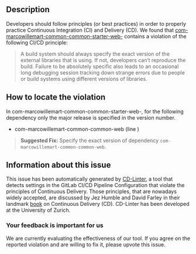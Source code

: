 
## Description
Developers should follow principles (or best practices) in order to properly practice Continuous Integration (CI) and Delivery (CD).
We found that [com-marcowillemart-common-common-starter-web-](https://gitlab.com/mwillema/common/blob/master/.gitlab-ci.yml) contains a violation of the following CI/CD principle:

> A build system should always specify the exact version of the external libraries that is using.
If not, developers can’t reproduce the build. Failure to be absolutely specific also leads to an occasional long debugging session tracking down strange errors due to people or build systems using different versions of libraries.

## How to locate the violation

In com-marcowillemart-common-common-starter-web-, for the following dependency only the major release is specified in the version number.

* com-marcowillemart-common-common-web (line )

> **Suggested Fix:** Specify the exact version of dependency `com-marcowillemart-common-common-web`.

## Information about this issue

This issue has been automatically generated by [CD-Linter](https://gitlab.com/Jancso/configuration-analytics), a tool that detects settings in the GitLab CI/CD Pipeline Configuration that violate the principles of Continuous Delivery. Those principles, that are nowadays widely accepted, are discussed by Jez Humble and David Farley in their landmark [book](https://www.oreilly.com/library/view/continuous-delivery-reliable/9780321670250/) on Continuous Delivery (CD). CD-Linter has been developed at the University of Zurich.

### Your feedback is important for us
We are currently evaluating the effectiveness of our tool. If you agree on the reported violation and are willing to fix it, please upvote this issue.